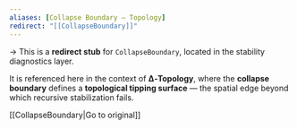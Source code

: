 ```yaml
---
aliases: [Collapse Boundary – Topology]
redirect: "[[CollapseBoundary]]"
---
```


→ This is a **redirect stub** for `CollapseBoundary`, located in the stability diagnostics layer.

It is referenced here in the context of **∆‑Topology**, where the **collapse boundary** defines a **topological tipping surface** — the spatial edge beyond which recursive stabilization fails.

[[CollapseBoundary|Go to original]]
